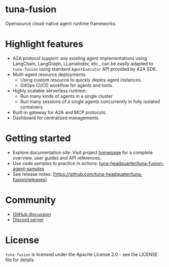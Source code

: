# tuna-fusion

Opensource cloud-native agent runtime frameworks.   

# Highlight features

* A2A protocol support: any existing agent implementations using LangChain, LangGraph, LLamaIndex, etc., can be easily adapted to `tuna-fusion` using standard `AgentExecutor` API provided by A2A SDK.
* Multi-agent resource deployments: 
  * Using custom resource to quickly deploy agent instances.
  * GitOps CI/CD workflow for agents and tools.
* Highly scalable serverless runtime: 
  * Run many kinds of agents in a single cluster
  * Run many sessions of a single agents concurrently in fully isolated containers.
* Built-in gateway for A2A and MCP protocols.
* Dashboard for centralized managements.


# Getting started

* Explore documentation site: Visit project [homepage](https://tuna-headquater.github.io/tuna-fusion) for a complete overview, user guides and API references.
* Use code samples to practice in actions: [tuna-headquarter/tuna-fusion-agent-samples](https://github.com/tuna-headquater/tuna-fusion-agent-samples)
* See release notes: [https://github.com/tuna-headquater/tuna-fusion/releases]

# Community

* [GitHub discussion](https://github.com/tuna-headquater/tuna-fusion/discussions)
* [Discord server](https://discord.gg/SkQsFgdC)


# License

`tuna-fusion` is licensed under the Apache License 2.0 - see the LICENSE file for details
